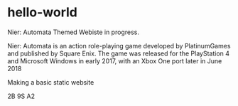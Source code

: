 # hello-world
Nier: Automata Themed Webiste in progress.

Nier: Automata is an action role-playing game developed by PlatinumGames and published by Square Enix. The game was released for the PlayStation 4 and Microsoft Windows in early 2017, with an Xbox One port later in June 2018

Making a basic static website

2B 
9S
A2
